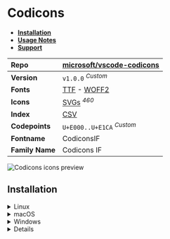 # Codicons

- [**Installation**](#installation)
- [**Usage Notes**](#usage-notes)
- [**Support**](#support)

| Repo            | [microsoft/vscode-codicons](https://github.com/microsoft/vscode-codicons)                                                                                                       |
| :-------------- | ------------------------------------------------------------------------------------------------------------------------------------------------------------------------------- |
| **Version**     | `v1.0.0` <sup>_Custom_</sup>                                                                                                                                                    |
| **Fonts**       | [TTF](https://raw.githubusercontent.com/iconicFonts/if/main/fonts/TTF/Codicons.ttf) - [WOFF2](https://raw.githubusercontent.com/iconicFonts/if/main/fonts/WOFF2/Codicons.woff2) |
| **Icons**       | [SVGs](https://github.com/iconicFonts/if/tree/main/packs/Codicons/svgs) <sup>_460_</sup>                                                                                        |
| **Index**       | [CSV](https://github.com/iconicFonts/if/blob/main/indices/Codicons.csv)                                                                                                         |
| **Codepoints**  | `U+E000..U+E1CA` <sup>_Custom_</sup>                                                                                                                                            |
| **Fontname**    | CodiconsIF                                                                                                                                                                      |
| **Family Name** | Codicons IF                                                                                                                                                                     |

<picture>
  <source media="(prefers-color-scheme: dark)" srcset="https://raw.githubusercontent.com/iconicFonts/if/main/imgs/Codicons_dark.png">
  <img alt="Codicons icons preview" src="https://raw.githubusercontent.com/iconicFonts/if/main/imgs/Codicons_light.png">
</picture>

## Installation

<details>

<summary>Linux</summary>

```sh
curl -o ~/.local/share/fonts/Codicons.ttf https://raw.githubusercontent.com/iconicFonts/if/main/fonts/TTF/Codicons.ttf
```

Refresh font cache:

```sh
fc-cache -f ~/.local/share/fonts
```

</details>

<details>

<summary>macOS</summary>

```sh
curl -o ~/Library/Fonts/Codicons.ttf https://raw.githubusercontent.com/iconicFonts/if/main/fonts/TTF/Codicons.ttf
```

</details>

<details>

<summary>Windows</summary>

```sh
curl -o C:\Windows\Fonts\Codicons.ttf https://raw.githubusercontent.com/iconicFonts/if/main/fonts/TTF/Codicons.ttf
```

</details>

<details>

## Usage Notes

> [!NOTE]  
> **Codicons** font is standalone and has its own [codepoints](https://github.com/iconicFonts/if/blob/main/indices/Codicons.csv), which are different from those in the [IF](https://github.com/iconicFonts/if/blob/main/indices/if.csv) font[^1].

> [!IMPORTANT]
> The [codepoints](https://github.com/iconicFonts/if/blob/main/indices/Codicons.csv) for the **Codicons** font remain unchanged and will not alter in the future, ensuring that you can use the font safely even when new versions are released.

## Support

If you've found this project helpful, a little love goes a long way. Give it a :star: or share it around.

[^1]: The first glyph for the **Codicons** font starts from codepoint `E000`, while for the **iPack** font, it starts from `F04B6`.
